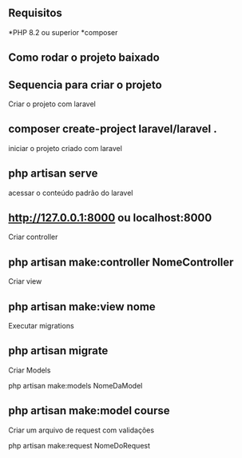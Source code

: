 ## Requisitos 

*PHP 8.2 ou superior
*composer

## Como rodar o projeto baixado


## Sequencia para criar o projeto
Criar o projeto com laravel 

composer create-project laravel/laravel . 
---

iniciar o projeto criado com laravel 

php artisan serve
---

acessar o conteúdo padrão do laravel


http://127.0.0.1:8000 ou localhost:8000
---

Criar controller 

php artisan make:controller NomeController
---

Criar view

php artisan make:view nome
---

Executar migrations

php artisan migrate
---

Criar Models

php artisan make:models NomeDaModel

php artisan make:model course
---

Criar um arquivo de request com validações

php artisan make:request NomeDoRequest